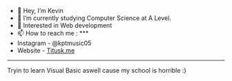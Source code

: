 - 👋 Hey, I’m Kevin
- 🌱 I’m currently studying Computer Science at A Level.
- 👀 Interested in Web development
- 📫 How to reach me : ***
- Instagram - @kptmusic05
- Website - [Titusk.me](https://titusk.me)
***
  
Tryin to learn Visual Basic aswell cause my school is horrible :)

<!---
Kpt05/Kpt05 is a ✨ special ✨ repository because its `README.md` (this file) appears on your GitHub profile.
You can click the Preview link to take a look at your changes.
--->
